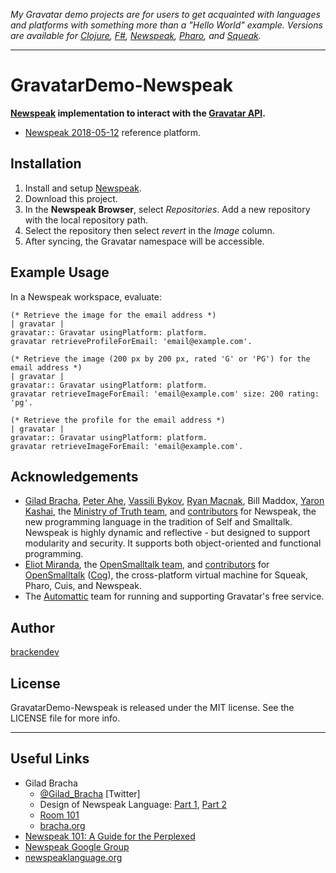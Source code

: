 _My Gravatar demo projects are for users to get acquainted with languages and platforms with something more than a "Hello World" example. Versions are available for [Clojure](https://brackendev.github.io/GravatarDemo-Clojure/), [F#](https://brackendev.github.io/GravatarDemo-FSharp/), [Newspeak](https://brackendev.github.io/GravatarDemo-Newspeak/), [Pharo](https://brackendev.github.io/GravatarDemo-Pharo/), and [Squeak](https://brackendev.github.io/GravatarDemo-Squeak/)._

- - -

GravatarDemo-Newspeak
===================
**[Newspeak](http://www.newspeaklanguage.org/) implementation to interact with the [Gravatar API](https://en.gravatar.com/site/implement/).**

* [Newspeak 2018-05-12](http://www.newspeaklanguage.org/) reference platform.

## Installation

1. Install and setup [Newspeak](http://www.newspeaklanguage.org/).
2. Download this project.
3. In the **Newspeak Browser**, select _Repositories_. Add a new repository with the local repository path.
4. Select the repository then select _revert_ in the _Image_ column.
5. After syncing, the Gravatar namespace will be accessible.

## Example Usage

In a Newspeak workspace, evaluate:

```newspeak
(* Retrieve the image for the email address *)
| gravatar |
gravatar:: Gravatar usingPlatform: platform.
gravatar retrieveProfileForEmail: 'email@example.com'.
```

```newspeak
(* Retrieve the image (200 px by 200 px, rated 'G' or 'PG') for the email address *)
| gravatar |
gravatar:: Gravatar usingPlatform: platform.
gravatar retrieveImageForEmail: 'email@example.com' size: 200 rating: 'pg'.
```

```newspeak
(* Retrieve the profile for the email address *)
| gravatar |
gravatar:: Gravatar usingPlatform: platform.
gravatar retrieveImageForEmail: 'email@example.com'.
```

## Acknowledgements

* [Gilad Bracha](http://www.bracha.org/), [Peter Ahe](https://github.com/peter-ahe-google), [Vassili Bykov](http://blog.3plus4.org/), [Ryan Macnak](https://github.com/rmacnak), Bill Maddox, [Yaron Kashai](https://www.linkedin.com/in/yaronkashai/), the [Ministry of Truth team](https://github.com/orgs/newspeaklanguage/people), and [contributors](https://github.com/newspeaklanguage/newspeak/graphs/contributors) for Newspeak, the new programming language in the tradition of Self and Smalltalk. Newspeak is highly dynamic and reflective - but designed to support modularity and security. It supports both object-oriented and functional programming.
* [Eliot Miranda](http://www.mirandabanda.org/cogblog/microbio/), the [OpenSmalltalk team](https://github.com/orgs/OpenSmalltalk/people), and [contributors](https://github.com/OpenSmalltalk/opensmalltalk-vm/graphs/contributors) for [OpenSmalltalk](https://github.com/OpenSmalltalk/opensmalltalk-vm) ([Cog](http://www.mirandabanda.org/cogblog/about-cog/)), the cross-platform virtual machine for Squeak, Pharo, Cuis, and Newspeak.
* The [Automattic](http://www.automattic.com/) team for running and supporting Gravatar's free service.

## Author

[brackendev](https://www.github.com/brackendev)

## License

GravatarDemo-Newspeak is released under the MIT license. See the LICENSE file for more info.

- - -

## Useful Links

* Gilad Bracha
    * [@Gilad_Bracha](https://twitter.com/Gilad_Bracha) [Twitter]
    * Design of Newspeak Language: [Part 1](https://www.youtube.com/watch?v=UwkROn7OmNQ), [Part 2](https://www.youtube.com/watch?v=FAUUY4VQc8w)
    * [Room 101](https://gbracha.blogspot.com)
    * [bracha.org](http://www.bracha.org/)
* [Newspeak 101: A Guide for the Perplexed](https://medium.com/newspeak-documentation/newspeak-101-1fe7a924d726)
* [Newspeak Google Group](https://groups.google.com/forum/#!forum/newspeaklanguage)
* [newspeaklanguage.org](http://www.newspeaklanguage.org/)
